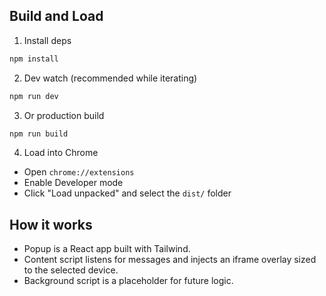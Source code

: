 ## Build and Load

1) Install deps

```bash
npm install
```

2) Dev watch (recommended while iterating)

```bash
npm run dev
```

3) Or production build

```bash
npm run build
```

4) Load into Chrome

- Open `chrome://extensions`
- Enable Developer mode
- Click "Load unpacked" and select the `dist/` folder

## How it works

- Popup is a React app built with Tailwind.
- Content script listens for messages and injects an iframe overlay sized to the selected device.
- Background script is a placeholder for future logic.

